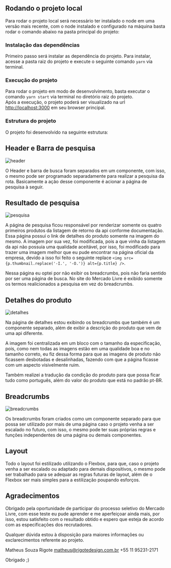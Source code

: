 ## Rodando o projeto local

Para rodar o projeto local será necessário ter instalado o node em uma versão mais recente, com o node instalado e configurado na máquina basta rodar o comando abaixo na pasta principal do projeto:

### Instalação das dependências

Primeiro passo será instalar as dependência do projeto. Para instalar, acesse a pasta raiz do projeto e execute o seguinte comando ```yarn``` via terminal.

### Execução do projeto

Para rodar o projeto em modo de desenvolvimento, basta executar o comando ```yarn start``` via terminal no diretório raiz do projeto.<br />
Após a execução, o projeto poderá ser visualizado na url [http://localhost:3000](http://localhost:3000) em seu browser principal.

### Estrutura do projeto

O projeto foi desenvolvido na seguinte estrutura: <br />

## Header e Barra de pesquisa

![header](https://user-images.githubusercontent.com/10486867/72757986-39e7d900-3bb0-11ea-8be8-7818989bbac3.PNG) <br />

O Header e barra de busca foram separados em um componente, com isso, o mesmo pode ser programado separadamente para realizar a pesquisa da rota.
Basicamente a ação desse componente é acionar a página de pesquisa à seguir.

## Resultado de pesquisa

![pesquisa](https://user-images.githubusercontent.com/10486867/72757990-453b0480-3bb0-11ea-87ed-ee6c5930ef76.PNG) <br />

A página de pesquisa ficou responsável por renderizar somente os quatro primeiros produtos da listagem de retorno da api conforme documentação.
Essa página possui o link de detalhes do produto somente na imagem do mesmo. A imagem por sua vez, foi modificada, pois a que vinha da listagem da api não possuia uma qualidade aceitável, por isso, foi modificado para trazer uma imagem melhor que eu pude encontrar na página oficial da empresa, devido a isso foi feito o seguinte replace ```<img src={p.thumbnail.replace('-I.', '-O.')} alt={p.title} />```. <br />

Nessa página eu optei por não exibir os breadcrumbs, pois não faria sentido por ser uma página de busca. No site do Mercado Livre é exibido somente os termos realicionados a pesquisa em vez do breadcrumbs.

## Detalhes do produto

![detalhes](https://user-images.githubusercontent.com/10486867/72758014-55eb7a80-3bb0-11ea-82c5-da90fde9d472.PNG) <br />

Na página de detalhes estou exibindo os breadcrumbs que também é um componente separado, além de exibir a descrição do produto que vem de uma api diferente.

A imagem foi centralizada em um bloco com o tamanho da especificação, pois, como nem todas as imagens estão em uma qualidade boa e no tamanho correto, eu fiz dessa forma para que as imagens de produto não ficassem desbotadas e desalinhadas, fazendo com que a página ficasse com um aspecto visivelmente ruim.

Também realizei a tradução da condição do produto para que possa ficar tudo como português, além do valor do produto que está no padrão pt-BR.

## Breadcrumbs

![breadcrumbs](https://user-images.githubusercontent.com/10486867/72758046-63086980-3bb0-11ea-945b-a3d6de796814.PNG) <br />

Os breadcrumbs foram criados como um componente separado para que possa ser utilizado por mais de uma página caso o projeto venha a ser escalado no futuro, com isso, o mesmo pode ter suas próprias regras e funções independentes de uma página ou demais componentes.

## Layout

Todo o layout foi estilizado utilizando o Flexbox, para que, caso o projeto venha a ser escalado ou adaptado para demais dispositivos, o mesmo pode ser trabalhado para se adequar as regras futuras de layout, além de o Flexbox ser mais simples para a estilização poupando esforços.

## Agradecimentos

Obrigado pela oportunidade de participar do processo seletivo do Mercado Livre, com esse teste eu pude aprender e me aperfeiçoar ainda mais, por isso, estou satisfeito com o resultado obtido e espero que esteja de acordo com as especificações dos recrutadores.

Qualquer dúvida estou à disposição para maiores informações ou exclarecimentos referente ao projeto.

Matheus Souza Rigote
matheus@rigotedesign.com.br
+55 11 95231-2171

Obrigado ;)
